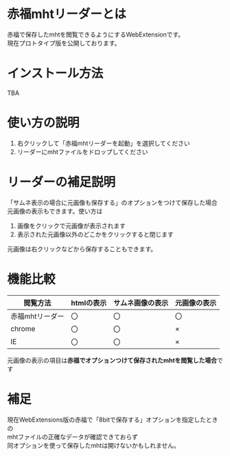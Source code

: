 # 赤福mhtリーダーとは
赤福で保存したmhtを閲覧できるようにするWebExtensionです。  
現在プロトタイプ版を公開しております。

# インストール方法
TBA

# 使い方の説明
1. 右クリックして「赤福mhtリーダーを起動」を選択してください
1. リーダーにmhtファイルをドロップしてください

# リーダーの補足説明
「サムネ表示の場合に元画像も保存する」のオプションをつけて保存した場合  
元画像の表示もできます。使い方は  

1. 画像をクリックで元画像が表示されます
1. 表示された元画像以外のどこかをクリックすると閉じます

元画像は右クリックなどから保存することもできます。

# 機能比較

閲覧方法 | htmlの表示 | サムネ画像の表示 | 元画像の表示
-|-|-|-
赤福mhtリーダー | 〇 | 〇 | 〇
chrome | 〇 | 〇 | ×
IE | 〇 | 〇 | ×

元画像の表示の項目は**赤福でオプションつけて保存されたmhtを閲覧した場合**です

# 補足
現在WebExtensions版の赤福で「8bitで保存する」オプションを指定したときの  
mhtファイルの正確なデータが確認できておらず  
同オプションを使って保存したmhtは開けないかもしれません。

